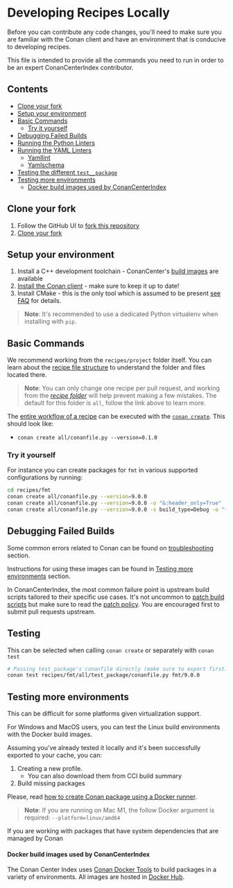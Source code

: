 # Developing Recipes Locally

Before you can contribute any code changes, you'll need to make sure you are familiar with the Conan client and have an environment that is conducive to developing recipes.

This file is intended to provide all the commands you need to run in order to be an expert ConanCenterIndex contributor.

<!-- toc -->
## Contents

  * [Clone your fork](#clone-your-fork)
  * [Setup your environment](#setup-your-environment)
  * [Basic Commands](#basic-commands)
    * [Try it yourself](#try-it-yourself)
  * [Debugging Failed Builds](#debugging-failed-builds)
  * [Running the Python Linters](#running-the-python-linters)
  * [Running the YAML Linters](#running-the-yaml-linters)
    * [Yamllint](#yamllint)
    * [Yamlschema](#yamlschema)
  * [Testing the different `test__package`](#testing-the-different-test__package)
  * [Testing more environments](#testing-more-environments)
      * [Docker build images used by ConanCenterIndex](#docker-build-images-used-by-conancenterindex)<!-- endToc -->

## Clone your fork

1. Follow the GitHub UI to [fork this repository](https://github.com/conan-io/conan-center-index/fork)
2. [Clone your fork](https://docs.github.com/en/repositories/creating-and-managing-repositories/cloning-a-repository)

## Setup your environment

1. Install a C++ development toolchain - ConanCenter's [build images](#testing-more-environments) are available
2. [Install the Conan client](https://docs.conan.io/2/installation.html) - make sure to keep it up to date!
3. Install CMake - this is the only tool which is assumed to be present
   [see FAQ](faqs.md#why-recipes-that-use-build-tools-like-cmake-that-have-packages-in-conan-center-do-not-use-it-as-a-build-require-by-default) for details.

> **Note**: It's recommended to use a dedicated Python virtualenv when installing with `pip`.

## Basic Commands

We recommend working from the `recipes/project` folder itself. You can learn about the [recipe file structure](adding_packages/README.md#recipe-files-structure) to understand the folder and files located there.

> **Note**: You can only change one recipe per pull request, and working from the [_recipe folder_](adding_packages/README.md#the-recipe-folder-conanfilepy) will help prevent making a few mistakes. The default for this folder is `all`, follow the link above to learn more.

The [entire workflow of a recipe](https://docs.conan.io/2/tutorial/creating_packages.html) can be executed with the [`conan create`](https://docs.conan.io/2/reference/commands/create.html). This should look like:

* `conan create all/conanfile.py --version=0.1.0`

### Try it yourself

For instance you can create packages for `fmt` in various supported configurations by running:

```sh
cd recipes/fmt
conan create all/conanfile.py --version=9.0.0
conan create all/conanfile.py --version=9.0.0 -o "&:header_only=True"
conan create all/conanfile.py --version=9.0.0 -s build_type=Debug -o "*/*:shared=True"
```

## Debugging Failed Builds

Some common errors related to Conan can be found on [troubleshooting](https://docs.conan.io/2/knowledge/faq.html#troubleshooting) section.

Instructions for using these images can be found in [Testing more environments](#testing-more-environments) section.

In ConanCenterIndex, the most common failure point is upstream build scripts tailored to their specific use cases.
It's not uncommon to [patch build scripts](adding_packages/sources_and_patches.md#rules) but make sure to read the
[patch policy](adding_packages/sources_and_patches.md#policy-about-patching). You are encouraged first to submit pull requests upstream.


## Testing

This can be selected when calling `conan create` or separately with `conan test`

```sh
# Passing test package's conanfile directly (make sure to export first)
conan test recipes/fmt/all/test_package/conanfile.py fmt/9.0.0
```

## Testing more environments

This can be difficult for some platforms given virtualization support.

For Windows and MacOS users, you can test the Linux build environments with the Docker build images.

Assuming you've already tested it locally and it's been successfully exported to your cache, you can:

1. Creating a new profile.
   * You can also download them from CCI build summary
2. Build missing packages

Please, read [how to create Conan package using a Docker runner](https://docs.conan.io/2/examples/runners/docker/basic.html).

> **Note**: If you are running on Mac M1, the follow Docker argument is required: `--platform=linux/amd64`

If you are working with packages that have system dependencies that are managed by Conan

#### Docker build images used by ConanCenterIndex

The Conan Center Index uses [Conan Docker Tools](https://github.com/conan-io/conan-docker-tools/) to build packages in a variety of environments. All images are hosted in [Docker Hub](https://hub.docker.com/u/conanio).